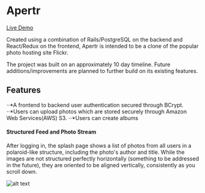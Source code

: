 # Apertr

[Live Demo](https://apertr.herokuapp.com/#/)

Created using a combination of Rails/PostgreSQL on the backend and React/Redux on the frontend, Apertr is intended to be a clone of the popular photo hosting site Flickr.

The project was built on an approximately 10 day timeline. Future additions/improvements are planned to further build on its existing features.

## Features
⋅⋅*A frontend to backend user authentication secured through BCrypt.
⋅⋅*Users can upload photos which are stored securely through Amazon Web Services(AWS) S3.
⋅⋅*Users can create albums 

#### Structured Feed and Photo Stream

After logging in, the splash page shows a list of photos from all users in a polaroid-like structure, including the photo's author and title. While the images are not structured perfectly horizontally (something to be addressed in the future), they are oriented to be aligned vertically, consistently as you scroll down.

![alt text](https://imgur.com/TycScb4.png)

